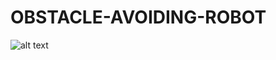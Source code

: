 # OBSTACLE-AVOIDING-ROBOT

![alt text]([https://github.com/[username]/[reponame]/blob/[branch]/image.jpg](https://github.com/el3ktraz/OBSTACLE-AVOIDING-ROBOT/blob/main/Circuit%20Diagram.jpg)https://github.com/el3ktraz/OBSTACLE-AVOIDING-ROBOT/blob/main/Circuit%20Diagram.jpg?raw=true)
